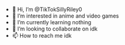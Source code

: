 - 👋 Hi, I’m @TikTokSillyRiley0
- 👀 I’m interested in anime and video games
- 🌱 I’m currently learning nothing
- 💞️ I’m looking to collaborate on idk
- 📫 How to reach me idk

<!---
TikTokSillyRiley0/TikTokSillyRiley0 is a ✨ special ✨ repository because its `README.md` (this file) appears on your GitHub profile.
You can click the Preview link to take a look at your changes.
--->




